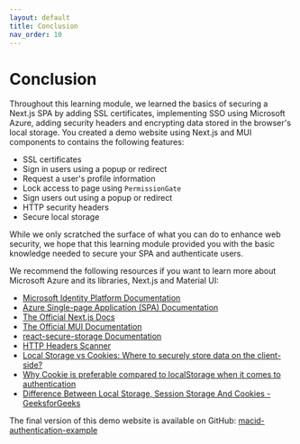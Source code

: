 ```yaml
---
layout: default
title: Conclusion
nav_order: 10
---
```


# Conclusion

Throughout this learning module, we learned the basics of securing a Next.js SPA by adding SSL certificates, implementing SSO using Microsoft Azure, adding security headers and encrypting data stored in the browser's local storage. You created a demo website using Next.js and MUI components to contains the following features:
- SSL certificates
- Sign in users using a popup or redirect
- Request a user's profile information
- Lock access to page using `PermissionGate`
- Sign users out using a popup or redirect
- HTTP security headers
- Secure local storage

While we only scratched the surface of what you can do to enhance web security, we hope that this learning module provided you with the basic knowledge needed to secure your SPA and authenticate users. 

We recommend the following resources if you want to learn more about Microsoft Azure and its libraries, Next.js and Material UI:
- [Microsoft Identity Platform Documentation](https://learn.microsoft.com/en-us/azure/active-directory/develop/)
- [Azure Single-page Application (SPA) Documentation](https://learn.microsoft.com/en-us/azure/active-directory/develop/index-spa)
- [The Official Next.js Docs](https://nextjs.org/docs)
- [The Official MUI Documentation](https://mui.com/material-ui/getting-started/overview/)
- [react-secure-storage Documentation](https://www.npmjs.com/package/react-secure-storage)
- [HTTP Headers Scanner](https://securityheaders.com/)
- [Local Storage vs Cookies: Where to securely store data on the client-side?](https://javascript.plainenglish.io/local-storage-vs-cookies-where-to-securely-store-data-on-the-client-side-de37bf050ca5)
- [Why Cookie is preferable compared to localStorage when it comes to authentication](https://levelup.gitconnected.com/why-cookie-is-preferable-compared-to-localstorage-when-it-comes-to-authentication-b43ac5610be6)
- [Difference Between Local Storage, Session Storage And Cookies - GeeksforGeeks](https://www.geeksforgeeks.org/difference-between-local-storage-session-storage-and-cookies/)

The final version of this demo website is available on GitHub: [macid-authentication-example](https://github.com/klee-mcmaster/macid-authentication-example)